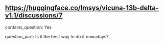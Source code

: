 ## https://huggingface.co/lmsys/vicuna-13b-delta-v1.1/discussions/7

contains_question: Yes

question_part: Is it the best way to do it nowadays?